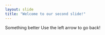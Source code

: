 ```yaml
---
layout: slide
title: "Welcome to our second slide!"
---
```

Something better
Use the left arrow to go back!
